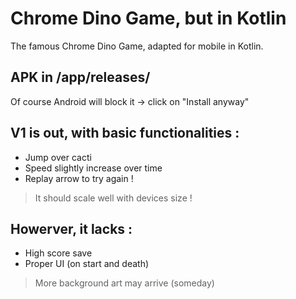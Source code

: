 # Chrome Dino Game, but in Kotlin

The famous Chrome Dino Game, adapted for mobile in Kotlin.
## APK in /app/releases/
Of course Android will block it -> click on "Install anyway"

## V1 is out, with basic functionalities : 
- Jump over cacti
- Speed slightly increase over time
- Replay arrow to try again !

> It should scale well with devices size !

## Howerver, it lacks :
- High score save
- Proper UI (on start and death)

> More background art may arrive (someday)
